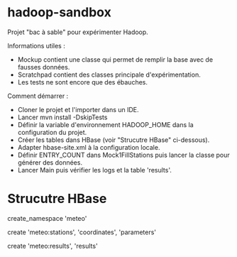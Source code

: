 # hadoop-sandbox
Projet "bac à sable" pour expérimenter Hadoop.

Informations utiles :
 * Mockup contient une classe qui permet de remplir la base avec de fausses données.
 * Scratchpad contient des classes principale d'expérimentation.
 * Les tests ne sont encore que des ébauches.
  
Comment démarrer :
 * Cloner le projet et l'importer dans un IDE.
 * Lancer mvn install -DskipTests
 * Définir la variable d'environnement HADOOP_HOME dans la configuration du projet.
 * Créer les tables dans HBase (voir "Strucutre HBase" ci-dessous).
 * Adapter hbase-site.xml à la configuration locale.
 * Définir ENTRY_COUNT dans Mock1FillStations puis lancer la classe pour générer des données.
 * Lancer Main puis vérifier les logs et la table 'results'.

# Strucutre HBase

create_namespace 'meteo'

create 'meteo:stations', 'coordinates', 'parameters'

create 'meteo:results', 'results'
